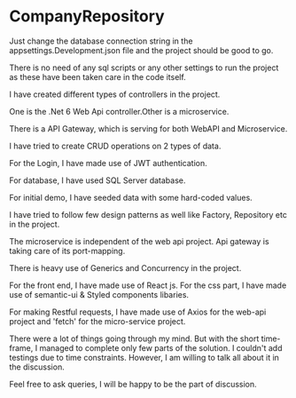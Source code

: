 # CompanyRepository

Just change the database connection string in the appsettings.Development.json file and the project should be good to go.

There is no need of any sql scripts or any other settings to run the project as these have been taken care in the code itself.

I have created different types of controllers in the project.

One is the .Net 6 Web Api controller.Other is a microservice.

There is a API Gateway, which is serving for both WebAPI and Microservice.

I have tried to create CRUD operations on 2 types of data.

For the Login, I have made use of JWT authentication.

For database, I have used SQL Server database.

For initial demo, I have seeded data with some hard-coded values.

I have tried to follow few design patterns as well like Factory, Repository etc in the project.

The microservice is independent of the web api project. Api gateway is taking care of its port-mapping.

There is heavy use of Generics and Concurrency in the project.

For the front end, I have made use of React js.
For the css part, I have made use of semantic-ui & Styled components libaries.

For making Restful requests, I have made use of Axios for the web-api project and 'fetch' for the micro-service project.

There were a lot of things going through my mind. But with the short time-frame, I managed to complete only few parts of the solution.
I couldn't add testings due to time constraints. However, I am willing to talk all about it in the discussion.

Feel free to ask queries, I will be happy to be the part of discussion.



